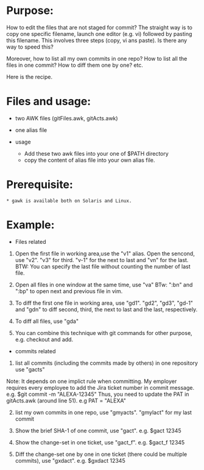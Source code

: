 # Purpose:
  How to edit the files that are not staged for commit? The straight way is to
copy one specific filename, launch one editor (e.g. vi) followed by pasting
this filename. This involves three steps (copy, vi ans paste). Is there any way
to speed this?

  Moreover, how to list all my own commits in one repo? How to list all the
files in one commit? How to diff them one by one? etc.

  Here is the recipe.
  
# Files and usage:
  * two AWK files (gitFiles.awk, gitActs.awk)
  * one alias file
  
  * usage
    * Add these two awk files into your one of $PATH directory 
	* copy the content of alias file into your own alias file. 
  
# Prerequisite:
    * gawk is available both on Solaris and Linux.
	
# Example:
  * Files related
  
  1) Open the first file in working area,use the "v1" alias. Open the sencond,
  use "v2". "v3" for third. "v-1" for the next to last and "vn" for the last.
   BTW: You can specify the last file without counting the number of last file.
   
  2) Open all files in one window at the same time, use "va"
  BTw: ":bn" and ":bp" to open next and previous file in vim.
    
  3) To diff the first one file in working area, use "gd1". "gd2", "gd3", 
  "gd-1" and "gdn" to diff second, third, the next to last and the last, 
  respectively.
  
  4) To diff all files, use "gda"
  
  5) You can combine this technique with git commands for other purpose, e.g.
  checkout and add.
   
   * commits related
   1) list all commits (including the commits made by others) in one repository
   use "gacts"
   
   Note: It depends on one implict rule when committing. My employer requires
   every employee to add the Jira ticket number in commit message. e.g.
   $git commit -m "ALEXA-12345"
   Thus, you need to update the PAT in gitActs.awk (around line 51). e.g
   PAT = "ALEXA"
   
   2) list my own commits in one repo, use "gmyacts". "gmylact" for my last 
   commit
   
   3) Show the brief SHA-1 of one commit, use "gact". e.g.
   $gact 12345
   
   4) Show the change-set in one ticket, use "gact_f". e.g.
   $gact_f 12345

   5) Diff the change-set one by one in one ticket (there could be multiple
   commits), use "gxdact". e.g.
   $gxdact 12345